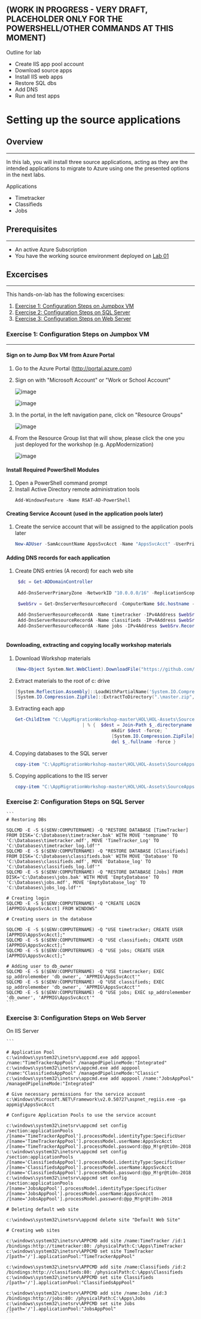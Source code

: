 ## (WORK IN PROGRESS - VERY DRAFT, PLACEHOLDER ONLY FOR THE POWERSHELL/OTHER COMMANDS AT THIS MOMENT)

Outline for lab

* Create IIS app pool account
* Download source apps
* Install IIS web apps
* Restore SQL dbs
* Add DNS
* Run and test apps

# Setting up the source applications

## Overview
---
In this lab, you will install three source applications, acting as they are the intended applications to migrate to Azure using one the presented options in the next labs.

Applications
- Timetracker
- Classifieds
- Jobs

## Prerequisites
---
* An active Azure Subscription
* You have the working source environment deployed on [Lab 01](../01-setup/README.md)

## Excercises
---
This hands-on-lab has the following excercises:
1. [Exercise 1: Configuration Steps on Jumpbox VM](#ex1)
1. [Exercise 2: Configuration Steps on SQL Server](#ex2)
1. [Exercise 3: Configuration Steps on Web Server](#ex3)

### Exercise 1: Configuration Steps on Jumpbox VM<a name="ex1"></a>
---

#### Sign on to Jump Box VM from Azure Portal

1. Go to the Azure Portal (http://portal.azure.com)
1. Sign on with "Microsoft Account" or "Work or School Account"

    ![image](./media/02-01-a.png)

    ![image](./media/02-01-b.png)

1. In the portal, in the left navigation pane, click on "Resource Groups" 

    ![image](./media/02-01-c.png)
 
1. From the Resource Group list that will show, please click the one you just deployed for the workshop (e.g. AppModernization)

    ![image](./media/02-01-d.png)

#### Install Required PowerShell Modules

1. Open a PowerShell command prompt
1. Install Active Directory remote administration tools
    ```
    Add-WindowsFeature -Name RSAT-AD-PowerShell
    ```

#### Creating Service Account (used in the application pools later)

1. Create the service account that will be assigned to the application pools later
    ```powershell
    New-ADUser -SamAccountName AppsSvcAcct -Name "AppsSvcAcct" -UserPrincipalName AppsSvcAcct@appmig.local -AccountPassword (ConvertTo-SecureString -AsPlainText "@pp_M!gr@ti0n-2018" -Force) -Enabled $true -PasswordNeverExpires $true
    ```

#### Adding DNS records for each application

1. Create DNS entries (A record) for each web site
   ```powershell
    $dc = Get-ADDomainController
    
    Add-DnsServerPrimaryZone -NetworkID "10.0.0.0/16" -ReplicationScope "Forest" -ResponsiblePerson "appmigadmin@appmig.local" -DynamicUpdate Secure -ComputerName $dc.hostname -Verbose -ErrorAction SilentlyContinue

    $webSrv = Get-DnsServerResourceRecord -ComputerName $dc.hostname -ZoneName $dc.domain | Where-Object {$_.hostname -like "*-web"}

    Add-DnsServerResourceRecordA -Name timetracker -IPv4Address $webSrv.RecordData.IPv4Address.IPAddressToString -ZoneName $dc.Domain -CreatePtr -ComputerName $dc.HostName
    Add-DnsServerResourceRecordA -Name classifieds -IPv4Address $webSrv.RecordData.IPv4Address.IPAddressToString -ZoneName $dc.Domain -CreatePtr -ComputerName $dc.HostName
    Add-DnsServerResourceRecordA -Name jobs -IPv4Address $webSrv.RecordData.IPv4Address.IPAddressToString -ZoneName $dc.Domain -CreatePtr -ComputerName $dc.HostName
    
    ```

#### Downloading, extracting and copying locally workshop materials

1. Download Workshop materials

    ```powershell
    (New-Object System.Net.WebClient).DownloadFile("https://github.com/AzureCAT-GSI/AppMigrationWorkshop/archive/master.zip",".\master.zip")
    ```

1. Extract materials to the root of c: drive
    ```powershell
    [System.Reflection.Assembly]::LoadWithPartialName('System.IO.Compression.FileSystem')
    [System.IO.Compression.ZipFile]::ExtractToDirectory(".\master.zip", "c:\")
    ```
1. Extracting each app
    ```powershell
    Get-ChildItem "C:\AppMigrationWorkshop-master\HOL\HOL-Assets\SourceApps\Apps\" -Exclude "*.msi" `
                             | % {  $dest = Join-Path $_.directoryname ([system.io.path]::GetFileNameWithoutExtension($_.name)); `
									    mkdir $dest -force; `
									    [System.IO.Compression.ZipFile]::ExtractToDirectory($_.fullname, $dest); `
									    del $_.fullname -force }
    ```
1. Copying databases to the SQL server
    ```powershell
    copy-item "C:\AppMigrationWorkshop-master\HOL\HOL-Assets\SourceApps\Databases\" \\10.0.1.100\c$ -Recurse
    ```

1. Copying applications to the IIS server
    ```powershell
    copy-item "C:\AppMigrationWorkshop-master\HOL\HOL-Assets\SourceApps\Apps\" \\10.0.0.4\c$ -Recurse
    ```


### Exercise 2: Configuration Steps on SQL Server<a name="ex2"></a>

    ```
    # Restoring DBs

    SQLCMD -E -S $($ENV:COMPUTERNAME) -Q "RESTORE DATABASE [TimeTracker] FROM DISK='C:\Databases\timetracker.bak' WITH MOVE 'tempname' TO 'C:\Databases\timetracker.mdf', MOVE 'TimeTracker_Log' TO 'C:\Databases\timetracker_log.ldf'"
    SQLCMD -E -S $($ENV:COMPUTERNAME) -Q "RESTORE DATABASE [Classifieds] FROM DISK='C:\Databases\classifieds.bak' WITH MOVE 'Database' TO 'C:\Databases\classifieds.mdf', MOVE 'Database_log' TO 'C:\Databases\classifieds_log.ldf'"
    SQLCMD -E -S $($ENV:COMPUTERNAME) -Q "RESTORE DATABASE [Jobs] FROM DISK='C:\Databases\jobs.bak' WITH MOVE 'EmptyDatabase' TO 'C:\Databases\jobs.mdf', MOVE 'EmptyDatabase_log' TO 'C:\Databases\jobs_log.ldf'"

    # Creating login
    SQLCMD -E -S $($ENV:COMPUTERNAME) -Q "CREATE LOGIN [APPMIG\AppsSvcAcct] FROM WINDOWS"

    # Creating users in the database

    SQLCMD -E -S $($ENV:COMPUTERNAME) -Q "USE timetracker; CREATE USER [APPMIG\AppsSvcAcct];"
    SQLCMD -E -S $($ENV:COMPUTERNAME) -Q "USE classifieds; CREATE USER [APPMIG\AppsSvcAcct];"
    SQLCMD -E -S $($ENV:COMPUTERNAME) -Q "USE jobs; CREATE USER [APPMIG\AppsSvcAcct];"

    # Adding user to db_owner
    SQLCMD -E -S $($ENV:COMPUTERNAME) -Q "USE timetracker; EXEC sp_addrolemember 'db_owner', 'APPMIG\AppsSvcAcct'"
    SQLCMD -E -S $($ENV:COMPUTERNAME) -Q "USE classifieds; EXEC sp_addrolemember 'db_owner', 'APPMIG\AppsSvcAcct'"
    SQLCMD -E -S $($ENV:COMPUTERNAME) -Q "USE jobs; EXEC sp_addrolemember 'db_owner', 'APPMIG\AppsSvcAcct'"
    ```

### Exercise 3: Configuration Steps on Web Server<a name="ex3"></a>
On IIS Server
    
    ```

    # Application Pool
    c:\windows\system32\inetsrv\appcmd.exe add apppool /name:"TimeTrackerAppPool" /managedPipelineMode:"Integrated"
    c:\windows\system32\inetsrv\appcmd.exe add apppool /name:"ClassifiedsAppPool" /managedPipelineMode:"Classic"
    c:\windows\system32\inetsrv\appcmd.exe add apppool /name:"JobsAppPool" /managedPipelineMode:"Integrated"

    # Give necessary permissions for the service account
    c:\Windows\Microsoft.NET\Framework\v2.0.50727\aspnet_regiis.exe -ga appmig\AppsSvcAcct

    # Configure Application Pools to use the service account

    c:\windows\system32\inetsrv\appcmd set config /section:applicationPools /[name='TimeTrackerAppPool'].processModel.identityType:SpecificUser /[name='TimeTrackerAppPool'].processModel.userName:AppsSvcAcct /[name='TimeTrackerAppPool'].processModel.password:@pp_M!gr@ti0n-2018
    c:\windows\system32\inetsrv\appcmd set config /section:applicationPools /[name='ClassifiedsAppPool'].processModel.identityType:SpecificUser /[name='ClassifiedsAppPool'].processModel.userName:AppsSvcAcct /[name='ClassifiedsAppPool'].processModel.password:@pp_M!gr@ti0n-2018
    c:\windows\system32\inetsrv\appcmd set config /section:applicationPools /[name='JobsAppPool'].processModel.identityType:SpecificUser /[name='JobsAppPool'].processModel.userName:AppsSvcAcct /[name='JobsAppPool'].processModel.password:@pp_M!gr@ti0n-2018

    # Deleting default web site

    c:\windows\system32\inetsrv\appcmd delete site "Default Web Site"

    # Creating web sites

    c:\windows\system32\inetsrv\APPCMD add site /name:TimeTracker /id:1 /bindings:http://timetracker:80: /physicalPath:C:\Apps\TimeTracker
    c:\windows\system32\inetsrv\APPCMD set site TimeTracker /[path='/'].applicationPool:"TimeTrackerAppPool"

    c:\windows\system32\inetsrv\APPCMD add site /name:Classifieds /id:2 /bindings:http://classifieds:80: /physicalPath:C:\Apps\Classifieds
    c:\windows\system32\inetsrv\APPCMD set site Classifieds /[path='/'].applicationPool:"ClassifiedsAppPool"

    c:\windows\system32\inetsrv\APPCMD add site /name:Jobs /id:3 /bindings:http://jobs:80: /physicalPath:C:\Apps\Jobs
    c:\windows\system32\inetsrv\APPCMD set site Jobs /[path='/'].applicationPool:"JobsAppPool"
    ```
